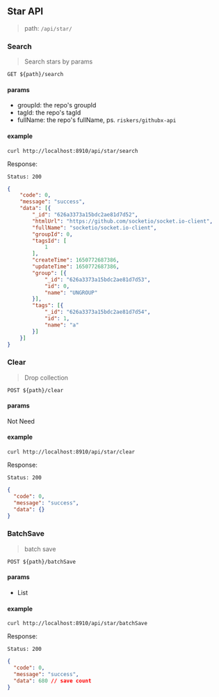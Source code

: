 ## Star API

> path: `/api/star/`

### Search 

> Search stars by params

```
GET ${path}/search
```

#### params

* groupId: the repo's groupId
* tagId: the repo's tagId
* fullName: the repo's fullName, ps. `riskers/githubx-api`

#### example

```
curl http://localhost:8910/api/star/search
```

Response:

```
Status: 200
```

```json
{
	"code": 0,
	"message": "success",
	"data": [{
		"_id": "626a3373a15bdc2ae81d7d52",
		"htmlUrl": "https://github.com/socketio/socket.io-client",
		"fullName": "socketio/socket.io-client",
		"groupId": 0,
		"tagsId": [
			1
		],
		"createTime": 1650772687386,
		"updateTime": 1650772687386,
		"group": [{
			"_id": "626a3373a15bdc2ae81d7d53",
			"id": 0,
			"name": "UNGROUP"
		}],
		"tags": [{
			"_id": "626a3373a15bdc2ae81d7d54",
			"id": 1,
			"name": "a"
		}]
	}]
}
```

### Clear

> Drop collection

```
POST ${path}/clear
```

#### params

Not Need

#### example

```
curl http://localhost:8910/api/star/clear
```

Response:

```
Status: 200
```

```json
{
  "code": 0,
  "message": "success",
  "data": {}  
}
```

### BatchSave

> batch save

```
POST ${path}/batchSave
```

#### params

* List<Star>

#### example

```
curl http://localhost:8910/api/star/batchSave
```

Response:

```
Status: 200
```

```json
{
  "code": 0,
  "message": "success",
  "data": 680 // save count
}
```
